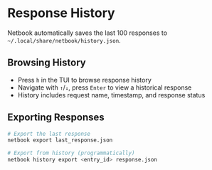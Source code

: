 # Response History

Netbook automatically saves the last 100 responses to `~/.local/share/netbook/history.json`.

## Browsing History

- Press `h` in the TUI to browse response history
- Navigate with `↑`/`↓`, press `Enter` to view a historical response
- History includes request name, timestamp, and response status

## Exporting Responses

```bash
# Export the last response
netbook export last_response.json

# Export from history (programmatically)
netbook history export <entry_id> response.json
```